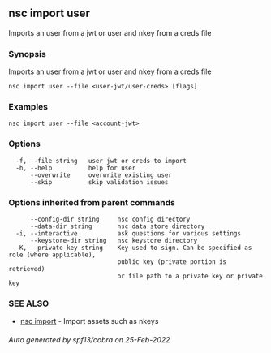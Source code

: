 ## nsc import user

Imports an user from a jwt or user and nkey from a creds file

### Synopsis

Imports an user from a jwt or user and nkey from a creds file

```
nsc import user --file <user-jwt/user-creds> [flags]
```

### Examples

```
nsc import user --file <account-jwt>
```

### Options

```
  -f, --file string   user jwt or creds to import
  -h, --help          help for user
      --overwrite     overwrite existing user
      --skip          skip validation issues
```

### Options inherited from parent commands

```
      --config-dir string     nsc config directory
      --data-dir string       nsc data store directory
  -i, --interactive           ask questions for various settings
      --keystore-dir string   nsc keystore directory
  -K, --private-key string    Key used to sign. Can be specified as role (where applicable),
                              public key (private portion is retrieved)
                              or file path to a private key or private key 
```

### SEE ALSO

* [nsc import](nsc_import.md)	 - Import assets such as nkeys

###### Auto generated by spf13/cobra on 25-Feb-2022
